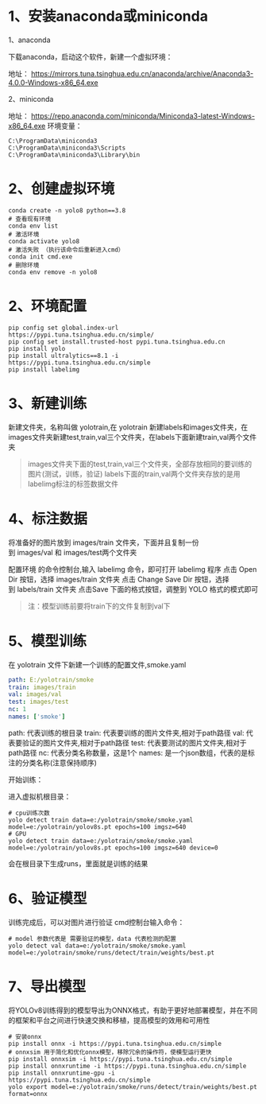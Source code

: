 
# 1、安装anaconda或miniconda

1、anaconda

下载anaconda，启动这个软件，新建一个虚拟环境：

地址： https://mirrors.tuna.tsinghua.edu.cn/anaconda/archive/Anaconda3-4.0.0-Windows-x86_64.exe

2、miniconda

地址： https://repo.anaconda.com/miniconda/Miniconda3-latest-Windows-x86_64.exe
环境变量：
```
C:\ProgramData\miniconda3 
C:\ProgramData\miniconda3\Scripts 
C:\ProgramData\miniconda3\Library\bin 
```

# 2、创建虚拟环境

```shell
conda create -n yolo8 python==3.8 
# 查看现有环境
conda env list
# 激活环境 
conda activate yolo8
# 激活失败 （执行该命令后重新进入cmd）
conda init cmd.exe 
# 删除环境 
conda env remove -n yolo8
```
# 2、环境配置

```shell
pip config set global.index-url https://pypi.tuna.tsinghua.edu.cn/simple/
pip config set install.trusted-host pypi.tuna.tsinghua.edu.cn
pip install yolo
pip install ultralytics==8.1 -i https://pypi.tuna.tsinghua.edu.cn/simple
pip install labelimg
```

# 3、新建训练

新建文件夹，名称叫做 yolotrain,在 yolotrain 新建labels和images文件夹，在images文件夹新建test,train,val三个文件夹，在labels下面新建train,val两个文件夹

> images文件夹下面的test,train,val三个文件夹，全部存放相同的要训练的图片(测试，训练，验证)
> labels下面的train,val两个文件夹存放的是用labelimg标注的标签数据文件


# 4、标注数据

将准备好的图片放到 images/train 文件夹，下面并且复制一份到 images/val 和 images/test两个文件夹

配置环境 的命令控制台,输入 labelimg 命令，即可打开 labelimg 程序
点击 Open Dir 按钮，选择 images/train 文件夹
点击 Change Save Dir 按钮，选择到 labels/train 文件夹
点击Save 下面的格式按钮，调整到 YOLO 格式的模式即可

>注：模型训练前要将train下的文件复制到val下

# 5、模型训练

在 yolotrain 文件下新建一个训练的配置文件,smoke.yaml

```yaml
path: E:/yolotrain/smoke
train: images/train
val: images/val
test: images/test
nc: 1
names: ['smoke']
```

path: 代表训练的根目录
train: 代表要训练的图片文件夹,相对于path路径
val: 代表要验证的图片文件夹,相对于path路径
test: 代表要测试的图片文件夹,相对于path路径
nc: 代表分类名称数量，这是1个
names: 是一个json数组，代表的是标注的分类名称(注意保持顺序)

开始训练：

进入虚拟机根目录：

```shell
# cpu训练次数
yolo detect train data=e:/yolotrain/smoke/smoke.yaml model=e:/yolotrain/yolov8s.pt epochs=100 imgsz=640
# GPU
yolo detect train data=e:/yolotrain/smoke/smoke.yaml model=e:/yolotrain/yolov8s.pt epochs=100 imgsz=640 device=0
```

会在根目录下生成runs，里面就是训练的结果


# 6、验证模型

训练完成后，可以对图片进行验证
cmd控制台输入命令：

```shell
# model 参数代表是 需要验证的模型，data 代表检测的配置
yolo detect val data=e:/yolotrain/smoke/smoke.yaml  model=e:/yolotrain/smoke/runs/detect/train/weights/best.pt
```

# 7、导出模型

将YOLOv8训练得到的模型导出为ONNX格式，有助于更好地部署模型，并在不同的框架和平台之间进行快速交换和移植，提高模型的效用和可用性

``` shell
# 安装onnx
pip install onnx -i https://pypi.tuna.tsinghua.edu.cn/simple
# onnxsim 用于简化和优化onnx模型，移除冗余的操作符，使模型运行更快
pip install onnxsim -i https://pypi.tuna.tsinghua.edu.cn/simple 
pip install onnxruntime -i https://pypi.tuna.tsinghua.edu.cn/simple
pip install onnxruntime-gpu -i https://pypi.tuna.tsinghua.edu.cn/simple
yolo export model=e:/yolotrain/smoke/runs/detect/train/weights/best.pt format=onnx
```